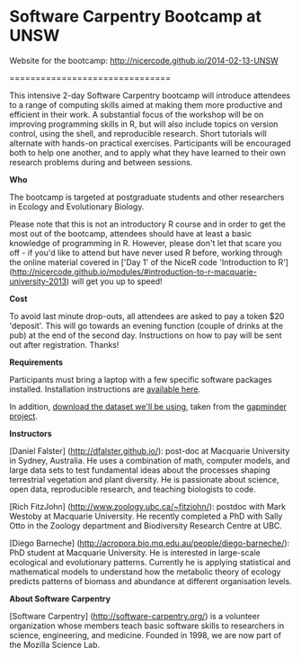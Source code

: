 Software Carpentry Bootcamp at UNSW
============================

Website for the bootcamp: http://nicercode.github.io/2014-02-13-UNSW

===============================

This intensive 2-day Software Carpentry bootcamp will introduce attendees to a range of computing skills aimed at making them more productive and efficient in their work. A substantial focus of the workshop will be on improving programming skills in R, but will also include topics on version control, using the shell, and reproducible research. Short tutorials will alternate with hands-on practical exercises. Participants will be encouraged both to help one another, and to apply what they have learned to their own research problems during and between sessions.

**Who**

The bootcamp is targeted at postgraduate students and other researchers in Ecology and Evolutionary Biology.

Please note that this is not an introductory R course and in order to get the most out of the bootcamp, attendees should have at least a basic knowledge of programming in R. However, please don't let that scare you off - if you'd like to attend but have never used R before, working through the online material covered in ['Day 1' of the NiceR code 'Introduction to R'] (http://nicercode.github.io/modules/#introduction-to-r-macquarie-university-2013) will get you up to speed!

**Cost**

To avoid last minute drop-outs, all attendees are asked to pay a token $20 'deposit'. This will go towards an evening function (couple of drinks at the pub) at the end of the second day. Instructions on how to pay will be sent out after registration. Thanks!

**Requirements**

Participants must bring a laptop with a few specific software packages installed. Installation instructions are [available here](lessons/setup.html).

In addition, [download the dataset we'll be using](https://raw.github.com/nicercode/2014-02-13-UNSW/gh-pages/data/gapminder-FiveYearData.csv), taken from the [gapminder project](www.gapminder.org).

**Instructors**

[Daniel Falster] (http://dfalster.github.io/): post-doc at Macquarie University in Sydney, Australia. He uses a combination of math, computer models, and large data sets to test fundamental ideas about the processes shaping terrestrial vegetation and plant diversity. He is passionate about science, open data, reproducible research, and teaching biologists to code.

[Rich FitzJohn] (http://www.zoology.ubc.ca/~fitzjohn/): postdoc with Mark Westoby at Macquarie University. He recently completed a PhD with Sally Otto in the Zoology department and Biodiversity Research Centre at UBC.

[Diego Barneche] (http://acropora.bio.mq.edu.au/people/diego-barneche/): PhD student at Macquarie University.  He is interested in large-scale ecological and evolutionary patterns. Currently he is applying statistical and mathematical models to understand how the metabolic theory of ecology predicts patterns of biomass and abundance at different organisation levels.

**About Software Carpentry**

[Software Carpentry] (http://software-carpentry.org/) is a volunteer organization whose members teach basic software skills to researchers in science, engineering, and medicine. Founded in 1998, we are now part of the Mozilla Science Lab.

